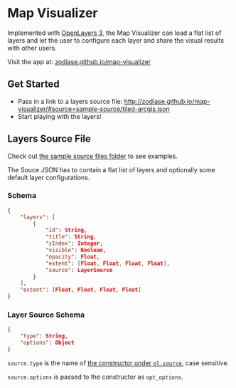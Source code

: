 # Map Visualizer

Implemented with [OpenLayers 3](http://openlayers.org/), the Map Visualizer can load a flat list of layers and let the user to configure each layer and share the visual results with other users.

Visit the app at: [zodiase.github.io/map-visualizer](http://zodiase.github.io/map-visualizer/)

## Get Started
- Pass in a link to a layers source file: http://zodiase.github.io/map-visualizer/#source=sample-source/tiled-arcgis.json
- Start playing with the layers!

## Layers Source File
Check out [the sample source files folder](https://github.com/Zodiase/map-visualizer/tree/gh-pages/sample-source) to see examples.

The Souce JSON has to contain a flat list of layers and optionally some default layer configurations.

### Schema
```JSON
{
    "layers": [
        {
            "id": String,
            "title": String,
            "zIndex": Integer,
            "visible": Boolean,
            "opacity": Float,
            "extent": [Float, Float, Float, Float],
            "source": LayerSource
        }
    ],
    "extent": [Float, Float, Float, Float]
}
```

### Layer Source Schema
```JSON
{
    "type": String,
    "options": Object
}
```

`source.type` is the name of [the constructor under `ol.source`](http://openlayers.org/en/latest/apidoc/ol.source.html), case sensitive.

`source.options` is passed to the constructor as `opt_options`.
